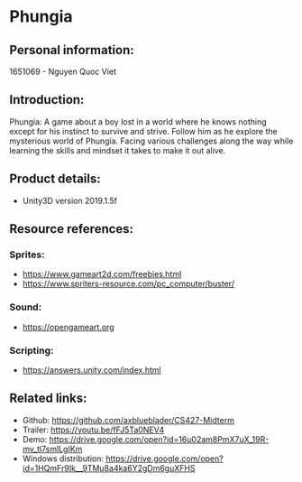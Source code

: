 # Phungia

## Personal information: 
1651069 - Nguyen Quoc Viet

## Introduction:
Phungia: A game about a boy lost in a world where he knows nothing except for his instinct to survive and strive. Follow him as he explore the mysterious world of Phungia. Facing various challenges along the way while learning the skills and mindset it takes to make it out alive.

## Product details:
- Unity3D version 2019.1.5f

## Resource references:
### Sprites: 
- https://www.gameart2d.com/freebies.html
- https://www.spriters-resource.com/pc_computer/buster/

### Sound:
- https://opengameart.org

### Scripting:
- https://answers.unity.com/index.html

## Related links:
- Github: https://github.com/axblueblader/CS427-Midterm
- Trailer: https://youtu.be/fFJ5Ta0NEV4
- Demo: https://drive.google.com/open?id=16u02am8PmX7uX_19R-mv_tl7smlLgIKm
- Windows distribution: https://drive.google.com/open?id=1HQmFr9Ik__9TMu8a4ka6Y2gDm6guXFHS

